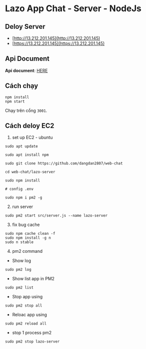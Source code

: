 # Lazo App Chat - Server - NodeJs

## Deloy Server
 * [http://13.212.201.145](http://13.212.201.145)
 * [https://13.212.201.145](https://13.212.201.145)

## Api Document

**Api document**: [HERE](https://dangdan2807.gitbook.io/lazo-chat-api-docs/reference/api-reference)

## Cách chạy
```
npm install  
npm start
```
Chạy trên cổng `3001`.

## Cách deloy EC2

1. set up EC2 - ubuntu
```
sudo apt update

sudo apt install npm

sudo git clone https://github.com/dangdan2807/web-chat

cd web-chat/lazo-server

sudo npm install

# config .env

sudo npm i pm2 -g

```
  
2. run server
```
sudo pm2 start src/server.js --name lazo-server
```

3. fix bug cache
```
sudo npm cache clean -f
sudo npm install -g n
sudo n stable
```

4. pm2 command

- Show log
```
sudo pm2 log
```
- Show list app in PM2
```
sudo pm2 list
```
- Stop app using
```
sudo pm2 stop all
```
- Reloac app using
```
sudo pm2 reload all
```
- stop 1 process pm2
```
sudo pm2 stop lazo-server
```